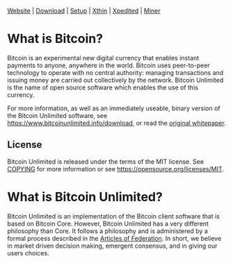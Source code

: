 [Website](http://www.bitcoinunlimited.info)  | [Download](http://www.bitcoinunlimited.info/download) | [Setup](doc/README.md)  |  [Xthin](doc/bu-xthin.md)  |  [Xpedited](doc/bu-xpedited-forwarding.md)  |   [Miner](doc/miner.md)

What is Bitcoin?
=====================================

Bitcoin is an experimental new digital currency that enables instant payments to
anyone, anywhere in the world. Bitcoin uses peer-to-peer technology to operate
with no central authority: managing transactions and issuing money are carried
out collectively by the network. Bitcoin Unlimited is the name of open source
software which enables the use of this currency.

For more information, as well as an immediately useable, binary version of
the Bitcoin Unlimited software, see https://www.bitcoinunlimited.info/download, or read the
[original whitepaper](http://www.bitcoinunlimited.info/resources/bitcoin.pdf).

License
-------

Bitcoin Unlimited is released under the terms of the MIT license. See [COPYING](COPYING) for more
information or see https://opensource.org/licenses/MIT.

What is Bitcoin Unlimited?
=====================================

Bitcoin Unlimited is an implementation of the Bitcoin client software that is based on Bitcoin Core.
However, Bitcoin Unlimited has a very different philosophy than Core.
It follows a philosophy and is administered by a formal process described in the [Articles of Federation](http://www.bitcoinunlimited.info/resources/BUarticles.pdf).
In short, we believe in market driven decision making, emergent consensus, and in giving our users choices.
